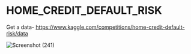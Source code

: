 # HOME_CREDIT_DEFAULT_RISK

Get a data- https://www.kaggle.com/competitions/home-credit-default-risk/data

![Screenshot (241)](https://github.com/sharanyamanohar/Finance_NLP_DL/assets/101973395/0d380838-fcd7-4cf7-bea9-639d013ffa26)
